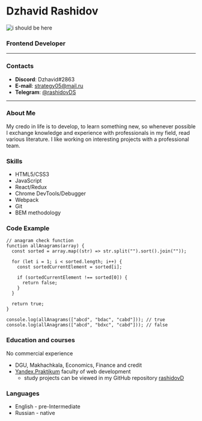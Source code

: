 # Dzhavid Rashidov

![i should be here](https://img.hhcdn.ru/photo/689865605.jpeg?t=1662546927&h=2BoxMIMm997SXJR7I3zLyA)

### Frontend Developer

---

### Contacts
*  **Discord**: Dzhavid#2863
*  **E-mail**: strategy05@mail.ru
*  **Telegram**: [@rashidovDS](https://t.me/https://t.me/rashidovDS 'https://t.me/rashidovDS')

---

### About Me

My credo in life is to develop, to learn something new, so whenever possible I exchange knowledge and experience with professionals in my field, read various literature.
I like working on interesting projects with a professional team.

### Skills
- HTML5/CSS3
- JavaScript
- React/Redux
- Chrome DevTools/Debugger
- Webpack
- Git
- BEM methodology

### Code Example
```
// anagram check function
function allAnagrams(array) {
  const sorted = array.map((str) => str.split("").sort().join(""));

  for (let i = 1; i < sorted.length; i++) {
    const sortedCurrentElement = sorted[i];

    if (sortedCurrentElement !== sorted[0]) {
      return false;
    }
  }

  return true;
}

console.log(allAnagrams(["abcd", "bdac", "cabd"])); // true
console.log(allAnagrams(["abcd", "bdxc", "cabd"])); // false
```
### Education and courses
No commercial experience

* DGU, Makhachkala, Economics, Finance and credit
* [Yandex.Praktikum](https://praktikum.yandex.ru 'praktikum.yandex.ru') faculty of web development
  - study projects can be viewed in my GitHub repository [rashidovD](https://github.com/rashidovD?tab=repositories)

### Languages
- English - pre-Intermediate
- Russian - native

